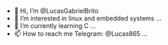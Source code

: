 - 👋 Hi, I’m @LucasGabrielBrito
- 👀 I’m interested in linux and embedded systems ...
- 🌱 I’m currently learning C ...
- 📫 How to reach me Telegram: @Lucas865 ...
